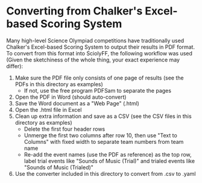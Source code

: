# Converting from Chalker's Excel-based Scoring System

Many high-level Science Olympiad competitions have traditionally used Chalker's
Excel-based Scoring System to output their results in PDF format. To convert
from this format into SciolyFF, the following workflow was used (Given the
sketchiness of the whole thing, your exact experience may differ):

1. Make sure the PDF file only consists of one page of results (see the PDFs in
   this directory as examples)
   - If not, use the free program PDFSam to separate the pages
2. Open the PDF in Word (should auto-convert)
3. Save the Word document as a "Web Page" (.html)
4. Open the .html file in Excel
5. Clean up extra information and save as a CSV (see the CSV files in this
   directory as examples)
   - Delete the first four header rows
   - Unmerge the first two columns after row 10, then use "Text to Columns" with
     fixed width to separate team numbers from team name
   - Re-add the event names (use the PDF as reference) as the top row, label
     trial events like "Sounds of Music (Trial)" and trialed events like "Sounds
     of Music (Trialed)"
6. Use the converter included in this directory to convert from .csv to .yaml
